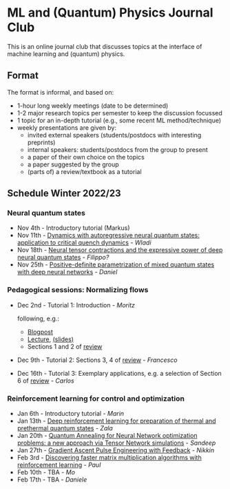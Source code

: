 # ML and (Quantum) Physics Journal Club

This is an online journal club that discusses topics at the interface of machine learning and (quantum) physics.

## Format

The format is informal, and based on:
* 1-hour long weekly meetings (date to be determined)
* 1-2 major research topics per semester to keep the discussion focussed
* 1 topic for an in-depth tutorial (e.g., some recent ML method/technique) 
* weekly presentations are given by: 
    * invited external speakers (students/postdocs with interesting preprints)
    * internal speakers: students/postdocs from the group to present
    * a paper of their own choice on the topics
    * a paper suggested by the group
    * (parts of) a review/textbook as a tutorial

## Schedule Winter 2022/23

### Neural quantum states

* Nov 4th - Introductory tutorial (Markus)
* Nov 11th - [Dynamics with autoregressive neural quantum states: application to critical quench dynamics](https://arxiv.org/abs/2209.03241) - *Wladi*
* Nov 18th - [Neural tensor contractions and the expressive power of deep neural quantum states](https://arxiv.org/abs/2103.10293) - *Filippo?*
* Nov 25th - [Positive-definite parametrization of mixed quantum states with deep neural networks](https://arxiv.org/abs/2206.13488) - *Daniel*

### Pedagogical sessions: Normalizing flows

* Dec 2nd - Tutorial 1: Introduction - *Moritz*
    
    following, e.g.:
    * [Blogpost](https://hci.iwr.uni-heidelberg.de/vislearn/inverse-problems-invertible-neural-networks/)
    * [Lecture](https://www.youtube.com/watch?v=JBb5sSC0JoY&ab_channel=PieterAbbeel), [(slides)](https://drive.google.com/file/d/1j-3ErOVr8gPLEbN6J4jBeO84I7CqQdde/view)
    * Sections 1 and 2 of [review](https://jmlr.org/papers/volume22/19-1028/19-1028.pdf) 
* Dec 9th - Tutorial 2: Sections 3, 4 of [review](https://jmlr.org/papers/volume22/19-1028/19-1028.pdf) - *Francesco*
* Dec 16th - Tutorial 3: Exemplary applications, e.g. a selection of Section 6 of [review](https://jmlr.org/papers/volume22/19-1028/19-1028.pdf) - *Carlos*

### Reinforcement learning for control and optimization

* Jan 6th - Introductory tutorial - *Marin*
* Jan 13th - [Deep reinforcement learning for preparation of thermal and prethermal quantum states](https://arxiv.org/abs/2207.12656) - *Zala*
* Jan 20th - [Quantum Annealing for Neural Network optimization problems: a new approach via Tensor Network simulations](https://arxiv.org/abs/2208.14468) - *Sandeep*
* Jan 27th - [Gradient Ascent Pulse Engineering with Feedback](https://arxiv.org/abs/2203.04271) - *Nikkin*
* Feb 3rd - [Discovering faster matrix multiplication algorithms with reinforcement learning](https://www.nature.com/articles/s41586-022-05172-4) - *Paul*
* Feb 10th - TBA - *Mo*
* Feb 17th - TBA - *Daniele*



